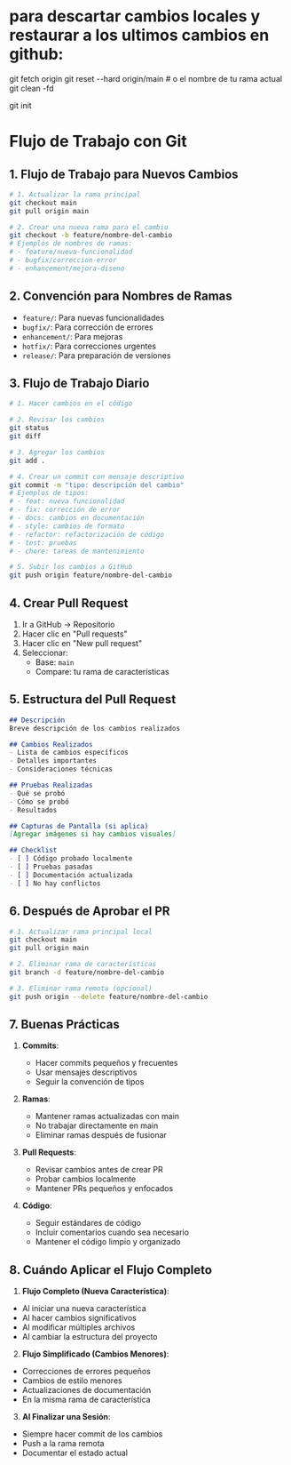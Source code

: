 # para  descartar cambios locales y restaurar a los ultimos cambios en github:

git fetch origin
git reset --hard origin/main  # o el nombre de tu rama actual
git clean -fd

git init

# Flujo de Trabajo con Git

## 1. Flujo de Trabajo para Nuevos Cambios

```bash
# 1. Actualizar la rama principal
git checkout main
git pull origin main

# 2. Crear una nueva rama para el cambio
git checkout -b feature/nombre-del-cambio
# Ejemplos de nombres de ramas:
# - feature/nueva-funcionalidad
# - bugfix/correccion-error
# - enhancement/mejora-diseno
```

## 2. Convención para Nombres de Ramas
- `feature/`: Para nuevas funcionalidades
- `bugfix/`: Para corrección de errores
- `enhancement/`: Para mejoras
- `hotfix/`: Para correcciones urgentes
- `release/`: Para preparación de versiones

## 3. Flujo de Trabajo Diario
```bash
# 1. Hacer cambios en el código

# 2. Revisar los cambios
git status
git diff

# 3. Agregar los cambios
git add .

# 4. Crear un commit con mensaje descriptivo
git commit -m "tipo: descripción del cambio"
# Ejemplos de tipos:
# - feat: nueva funcionalidad
# - fix: corrección de error
# - docs: cambios en documentación
# - style: cambios de formato
# - refactor: refactorización de código
# - test: pruebas
# - chore: tareas de mantenimiento

# 5. Subir los cambios a GitHub
git push origin feature/nombre-del-cambio
```

## 4. Crear Pull Request
1. Ir a GitHub → Repositorio
2. Hacer clic en "Pull requests"
3. Hacer clic en "New pull request"
4. Seleccionar:
   - Base: `main`
   - Compare: tu rama de características

## 5. Estructura del Pull Request
```markdown
## Descripción
Breve descripción de los cambios realizados

## Cambios Realizados
- Lista de cambios específicos
- Detalles importantes
- Consideraciones técnicas

## Pruebas Realizadas
- Qué se probó
- Cómo se probó
- Resultados

## Capturas de Pantalla (si aplica)
[Agregar imágenes si hay cambios visuales]

## Checklist
- [ ] Código probado localmente
- [ ] Pruebas pasadas
- [ ] Documentación actualizada
- [ ] No hay conflictos
```

## 6. Después de Aprobar el PR
```bash
# 1. Actualizar rama principal local
git checkout main
git pull origin main

# 2. Eliminar rama de características
git branch -d feature/nombre-del-cambio

# 3. Eliminar rama remota (opcional)
git push origin --delete feature/nombre-del-cambio
```

## 7. Buenas Prácticas
1. **Commits**:
   - Hacer commits pequeños y frecuentes
   - Usar mensajes descriptivos
   - Seguir la convención de tipos

2. **Ramas**:
   - Mantener ramas actualizadas con main
   - No trabajar directamente en main
   - Eliminar ramas después de fusionar

3. **Pull Requests**:
   - Revisar cambios antes de crear PR
   - Probar cambios localmente
   - Mantener PRs pequeños y enfocados

4. **Código**:
   - Seguir estándares de código
   - Incluir comentarios cuando sea necesario
   - Mantener el código limpio y organizado

## 8. Cuándo Aplicar el Flujo Completo

1. **Flujo Completo (Nueva Característica)**:
- Al iniciar una nueva característica
- Al hacer cambios significativos
- Al modificar múltiples archivos
- Al cambiar la estructura del proyecto

2. **Flujo Simplificado (Cambios Menores)**:
- Correcciones de errores pequeños
- Cambios de estilo menores
- Actualizaciones de documentación
- En la misma rama de característica

3. **Al Finalizar una Sesión**:
- Siempre hacer commit de los cambios
- Push a la rama remota
- Documentar el estado actual
